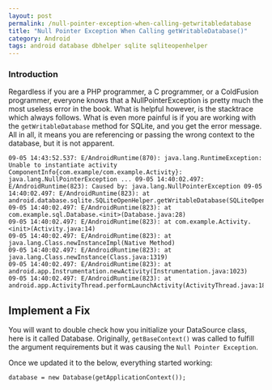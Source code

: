 ```yaml
---
layout: post
permalink: /null-pointer-exception-when-calling-getwritabledatabase
title: "Null Pointer Exception When Calling getWritableDatabase()"
category: Android
tags: android database dbhelper sqlite sqliteopenhelper
---
```


### Introduction
Regardless if you are a PHP programmer, a C programmer, or a ColdFusion programmer, everyone knows that a NullPointerException is pretty much the most useless error in the book. What is helpful however, is the stacktrace which always follows. What is even more painful is if you are working with the `getWritableDatabase` method for SQLite, and you get the error message. All in all, it means you are referencing or passing the wrong context to the database, but it is not apparent. 

    09-05 14:43:52.537: E/AndroidRuntime(870): java.lang.RuntimeException: Unable to instantiate activity ComponentInfo{com.example/com.example.Activity}: java.lang.NullPointerException ... 09-05 14:40:02.497: E/AndroidRuntime(823): Caused by: java.lang.NullPointerException 09-05 14:40:02.497: E/AndroidRuntime(823): at android.database.sqlite.SQLiteOpenHelper.getWritableDatabase(SQLiteOpenHelper.java:157) 09-05 14:40:02.497: E/AndroidRuntime(823): at com.example.sql.Database.<init>(Database.java:28)
    09-05 14:40:02.497: E/AndroidRuntime(823): at com.example.Activity.<init>(Activity.java:14)
    09-05 14:40:02.497: E/AndroidRuntime(823): at java.lang.Class.newInstanceImpl(Native Method)
    09-05 14:40:02.497: E/AndroidRuntime(823): at java.lang.Class.newInstance(Class.java:1319)
    09-05 14:40:02.497: E/AndroidRuntime(823): at android.app.Instrumentation.newActivity(Instrumentation.java:1023)
    09-05 14:40:02.497: E/AndroidRuntime(823): at android.app.ActivityThread.performLaunchActivity(ActivityThread.java:1870)

## Implement a Fix
You will want to double check how you initialize your DataSource class, here is it called Database. Originally, `getBaseContext()` was called to fulfill the argument requirements but it was causing the `Null Pointer Exception`. 

Once we updated it to the below, everything started working:

    database = new Database(getApplicationContext());
